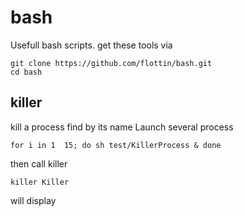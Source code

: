 # bash
Usefull bash scripts. get these tools via

	git clone https://github.com/flottin/bash.git
    cd bash
    



## killer


kill a process find by its name
Launch several process


```
for i in 1  15; do sh test/KillerProcess & done
```

then call killer

```
killer Killer
```

will display